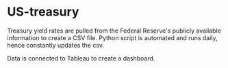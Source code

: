 # US-treasury

Treasury yield rates are pulled from the Federal Reserve's publicly available information to create a CSV file. 
Python script is automated and runs daily, hence constantly updates the csv.

Data is connected to Tableau to create a dashboard. 
